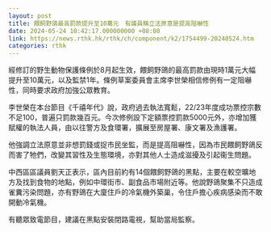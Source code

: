 ```yaml
---
layout: post
title: 餵飼野鴿最高罰款提升至10萬元　有議員稱立法原意是提高阻嚇性
date: 2024-05-24 10:42:17.000000000 +08:00
link: https://news.rthk.hk/rthk/ch/component/k2/1754499-20240524.htm
categories: rthk
---
```


經修訂的野生動物保護條例於8月起生效，餵飼野鴿的最高罰款由現時1萬元大幅提升至10萬元，以及監禁1年。條例草案委員會主席李世榮相信修例有一定阻嚇性，同時要求政府加強公眾教育。

李世榮在本台節目《千禧年代》說，政府過去執法寬鬆，22/23年度成功票控宗數不足100，普遍只罰款幾百元。今次修例設下定額票控罰款5000元外，亦增加獲賦權的執法人員，由以往警方及食環署，擴展至房屋署、康文署及漁護署。

他強調立法原意並非想罰錢或捉市民坐監，而是提高阻嚇性，因為市民餵飼野鴿反而害了牠們，改變其習性及生態環境，亦對其他人士造成滋擾及引起衞生問題。

中西區區議員劉天正表示，區內目前約有14個餵飼野鴿的黑點，主要在較空曠地方及找到食物的地點，例如中環街市、副食品市場附近等。他說野鴿聚集不只造成雀糞污染問題，亦有野鴿在大廈住戶的冷氣機外築巢，令住戶擔心疾病感染而不敢開動冷氣機。

有聽眾致電節目，建議在黑點安裝閉路電視，幫助當局監察。
